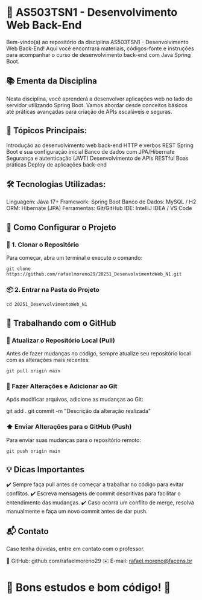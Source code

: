 # 📌 AS503TSN1 - Desenvolvimento Web Back-End
Bem-vindo(a) ao repositório da disciplina AS503TSN1 - Desenvolvimento Web Back-End! Aqui você encontrará materiais, códigos-fonte e instruções para acompanhar o curso de desenvolvimento back-end com Java Spring Boot.

## 📚 Ementa da Disciplina
Nesta disciplina, você aprenderá a desenvolver aplicações web no lado do servidor utilizando Spring Boot. Vamos abordar desde conceitos básicos até práticas avançadas para criação de APIs escaláveis e seguras.

## 📌 Tópicos Principais:
Introdução ao desenvolvimento web back-end
HTTP e verbos REST
Spring Boot e sua configuração inicial
Banco de dados com JPA/Hibernate
Segurança e autenticação (JWT)
Desenvolvimento de APIs RESTful
Boas práticas
Deploy de aplicações back-end

## 🛠️ Tecnologias Utilizadas:
Linguagem: Java 17+
Framework: Spring Boot
Banco de Dados: MySQL / H2
ORM: Hibernate (JPA)
Ferramentas: Git/GitHub
IDE: IntelliJ IDEA / VS Code

## 🚀 Como Configurar o Projeto
### 🔽 1. Clonar o Repositório
Para começar, abra um terminal e execute o comando:
```
git clone https://github.com/rafaelmoreno29/20251_DesenvolvimentoWeb_N1.git
```
### 📦 2. Entrar na Pasta do Projeto
```
cd 20251_DesenvolvimentoWeb_N1
```
## 📝 Trabalhando com o GitHub

### 🔄 Atualizar o Repositório Local (Pull)
Antes de fazer mudanças no código, sempre atualize seu repositório local com as alterações mais recentes:

```
git pull origin main
```
### 📝 Fazer Alterações e Adicionar ao Git
Após modificar arquivos, adicione as mudanças ao Git:

git add .
git commit -m "Descrição da alteração realizada"

### ⬆️ Enviar Alterações para o GitHub (Push)
Para enviar suas mudanças para o repositório remoto:
```
git push origin main
```
## 💡 Dicas Importantes
✔️ Sempre faça pull antes de começar a trabalhar no código para evitar conflitos.
✔️ Escreva mensagens de commit descritivas para facilitar o entendimento das mudanças.
✔️ Caso ocorra um conflito de merge, resolva manualmente e faça um novo commit antes de dar push.

## 📬 Contato
Caso tenha dúvidas, entre em contato com o professor.

🔗 GitHub: github.com/rafaelmoreno29
✉️ E-mail: rafael.moreno@facens.br

# 🚀 Bons estudos e bom código! 🚀
